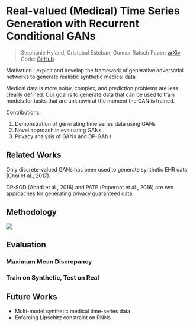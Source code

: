 # Real-valued (Medical) Time Series Generation with Recurrent Conditional GANs

> Stephanie Hyland, Cristobal Esteban, Gunnar Ratsch
> Paper: [arXiv](https://arxiv.org/abs/1706.02633)
> Code: [GitHub](https://github.com/ratschlab/RGAN)

Motivation
: exploit and develop the framework of generative adversarial networks to generate realistic synthetic medical data

Medical data is more noisy, complex, and prediction problems are less clearly defined. Our goal is to generate data that can be used to train models for tasks that are unknown at the moment the GAN is trained.

Contributions:
1. Demonstration of generating time series data using GANs
2. Novel approach in evaluating GANs
3. Privacy analysis of GANs and DP-GANs

## Related Works
Only discrete-valued GANs has been used to generate synthetic EHR data (Choi et al., 2017).

DP-SGD (Abadi et al., 2016) and PATE (Papernot et al., 2016) are two approaches for generating privacy guaranteed data.

## Methodology

![](https://i.imgur.com/zyaMqVw.png)

## Evaluation

### Maximum Mean Discrepancy

### Train on Synthetic, Test on Real

## Future Works
- Multi-model synthetic medical time-series data
- Enforcing Lipschitz constraint on RNNs
